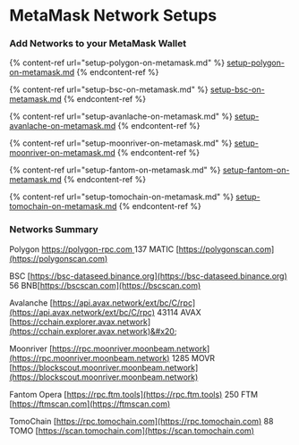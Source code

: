 # MetaMask Network Setups

### Add Networks to your MetaMask Wallet

{% content-ref url="setup-polygon-on-metamask.md" %}
[setup-polygon-on-metamask.md](setup-polygon-on-metamask.md)
{% endcontent-ref %}

{% content-ref url="setup-bsc-on-metamask.md" %}
[setup-bsc-on-metamask.md](setup-bsc-on-metamask.md)
{% endcontent-ref %}

{% content-ref url="setup-avanlache-on-metamask.md" %}
[setup-avanlache-on-metamask.md](setup-avanlache-on-metamask.md)
{% endcontent-ref %}

{% content-ref url="setup-moonriver-on-metamask.md" %}
[setup-moonriver-on-metamask.md](setup-moonriver-on-metamask.md)
{% endcontent-ref %}

{% content-ref url="setup-fantom-on-metamask.md" %}
[setup-fantom-on-metamask.md](setup-fantom-on-metamask.md)
{% endcontent-ref %}

{% content-ref url="setup-tomochain-on-metamask.md" %}
[setup-tomochain-on-metamask.md](setup-tomochain-on-metamask.md)
{% endcontent-ref %}

### Networks Summary&#x20;

Polygon [https://polygon-rpc.com ](https://polygon-rpc.com)137 MATIC [https://polygonscan.com](https://polygonscan.com)

BSC [https://bsc-dataseed.binance.org](https://bsc-dataseed.binance.org) 56  BNB[https://bscscan.com](https://bscscan.com)

Avalanche [https://api.avax.network/ext/bc/C/rpc](https://api.avax.network/ext/bc/C/rpc) 43114 AVAX [https://cchain.explorer.avax.network](https://cchain.explorer.avax.network)&#x20;

Moonriver [https://rpc.moonriver.moonbeam.network](https://rpc.moonriver.moonbeam.network) 1285 MOVR [https://blockscout.moonriver.moonbeam.network](https://blockscout.moonriver.moonbeam.network)

Fantom Opera [https://rpc.ftm.tools](https://rpc.ftm.tools) 250 FTM [https://ftmscan.com](https://ftmscan.com)

TomoChain [https://rpc.tomochain.com](https://rpc.tomochain.com) 88 TOMO [https://scan.tomochain.com](https://scan.tomochain.com)
